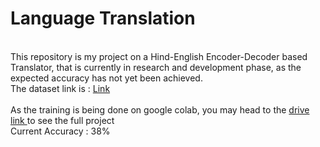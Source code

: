 # Language Translation
<br>
This repository is my project on a Hind-English Encoder-Decoder based Translator, that is currently in research and development phase, as the expected accuracy has not yet been achieved.
<br>
The dataset link is : <a href="https://www.kaggle.com/aiswaryaramachandran/hindienglish-corpora"> Link </a>
<br>
<br>
As the training is being done on google colab, you may head to the <a href="https://drive.google.com/drive/folders/1f1B3fJ4ZuYh6eqK3aEnSKPFex-ZkZKyz?usp=sharing"> drive link </a> to see the full project
<br>
Current Accuracy : 38%
